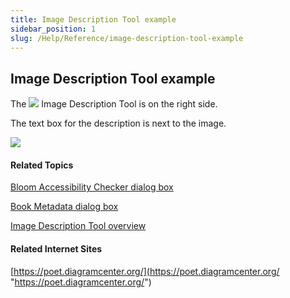 ```yaml
---
title: Image Description Tool example
sidebar_position: 1
slug: /Help/Reference/image-description-tool-example
---
```


## Image Description Tool example

The ![](/ref-docs-assets/images/Tasks/Edit_tasks/Image_Description_Tool/ImageDescriptionTool_Blue.png) Image Description Tool is on the right side.

The text box for the description is next to the image.

![](/ref-docs-assets/images/Tasks/Edit_tasks/Image_Description_Tool/ExamplePicPaneSmaller.png)

#### Related Topics

[Bloom Accessibility Checker dialog box](../../../User_Interface/Dialog_boxes/Bloom_Accessibility_Checker_dialog_box.md)

[Book Metadata dialog box](../../../User_Interface/Dialog_boxes/Book_Metadata_dialog_box.md)

[Image Description Tool overview](Image_Description_Tool_overview.md)

#### Related Internet Sites

[https://poet.diagramcenter.org/](https://poet.diagramcenter.org/ "https://poet.diagramcenter.org/")